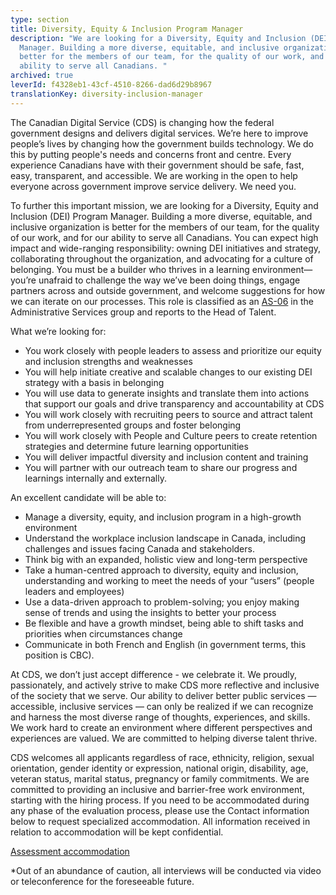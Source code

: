 ```yaml
---
type: section
title: Diversity, Equity & Inclusion Program Manager
description: "We are looking for a Diversity, Equity and Inclusion (DEI) Program
  Manager. Building a more diverse, equitable, and inclusive organization is
  better for the members of our team, for the quality of our work, and for our
  ability to serve all Canadians. "
archived: true
leverId: f4328eb1-43cf-4510-8266-dad6d29b8967
translationKey: diversity-inclusion-manager
---
```

The Canadian Digital Service (CDS) is changing how the federal government designs and delivers digital services. We’re here to improve people’s lives by changing how the government builds technology. We do this by putting people's needs and concerns front and centre. Every experience Canadians have with their government should be safe, fast, easy, transparent, and accessible. We are working in the open to help everyone across government improve service delivery. We need you.

To further this important mission, we are looking for a Diversity, Equity and Inclusion (DEI) Program Manager. Building a more diverse, equitable, and inclusive organization is better for the members of our team, for the quality of our work, and for our ability to serve all Canadians. You can expect high impact and wide-ranging responsibility: owning DEI initiatives and strategy, collaborating throughout the organization, and advocating for a culture of belonging. You must be a builder who thrives in a learning environment—you’re unafraid to challenge the way we’ve been doing things, engage partners across and outside government, and welcome suggestions for how we can iterate on our processes. This role is classified as an [AS-06](https://www.tbs-sct.gc.ca/agreements-conventions/view-visualiser-eng.aspx?id=15#toc993929940) in the Administrative Services group and reports to the Head of Talent.

What we’re looking for:

* You work closely with people leaders to assess and prioritize our equity and inclusion strengths and weaknesses
* You will help initiate creative and scalable changes to our existing DEI strategy with a basis in belonging
* You will use data to generate insights and translate them into actions that support our goals and drive transparency and accountability at CDS
* You will work closely with recruiting peers to source and attract talent from underrepresented groups and foster belonging
* You will work closely with People and Culture peers to create retention strategies and determine future learning opportunities
* You will deliver impactful diversity and inclusion content and training
* You will partner with our outreach team to share our progress and learnings internally and externally.

An excellent candidate will be able to:

* Manage a diversity, equity, and inclusion program in a high-growth environment 
* Understand the workplace inclusion landscape in Canada, including challenges and issues facing Canada and stakeholders.
* Think big with an expanded, holistic view and long-term perspective
* Take a human-centred approach to diversity, equity and inclusion, understanding and working to meet the needs of your “users” (people leaders and employees) 
* Use a data-driven approach to problem-solving; you enjoy making sense of trends and using the insights to better your process
* Be flexible and have a growth mindset, being able to shift tasks and priorities when circumstances change
* Communicate in both French and English (in government terms, this position is CBC).

At CDS, we don’t just accept difference - we celebrate it. We proudly, passionately, and actively strive to make CDS more reflective and inclusive of the society that we serve. Our ability to deliver better public services — accessible, inclusive services — can only be realized if we can recognize and harness the most diverse range of thoughts, experiences, and skills. We work hard to create an environment where different perspectives and experiences are valued. We are committed to helping diverse talent thrive.

CDS welcomes all applicants regardless of race, ethnicity, religion, sexual orientation, gender identity or expression, national origin, disability, age, veteran status, marital status, pregnancy or family commitments. We are committed to providing an inclusive and barrier-free work environment, starting with the hiring process. If you need to be accommodated during any phase of the evaluation process, please use the Contact information below to request specialized accommodation. All information received in relation to accommodation will be kept confidential.

[Assessment accommodation](https://www.canada.ca/en/public-service-commission/services/assessment-accommodation-page.html)  

*Out of an abundance of caution, all interviews will be conducted via video or teleconference for the foreseeable future.
